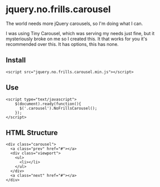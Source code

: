 jquery.no.frills.carousel
=========================

The world needs more jQuery carousels, so I'm doing what I can.

I was using Tiny Carousel, which was serving my needs just fine, but it mysteriously broke on me so I created this. It that works for you it's recommended over this. It has options, this has none.

Install
-------

    <script src="jquery.no.frills.carousel.min.js"></script>

Use
---

    <script type="text/javascript">
        $(document).ready(function(){ 
          $('.carousel').NoFrillsCarousel(); 
        });
    </script> 


HTML Structure 
--------------

    <div class="carousel">
      <a class="prev" href="#"></a>
      <div class="viewport">
        <ul>
          <li></li>
        </ul>
      </div>
      <a class="next" href="#"></a>
    </div>
